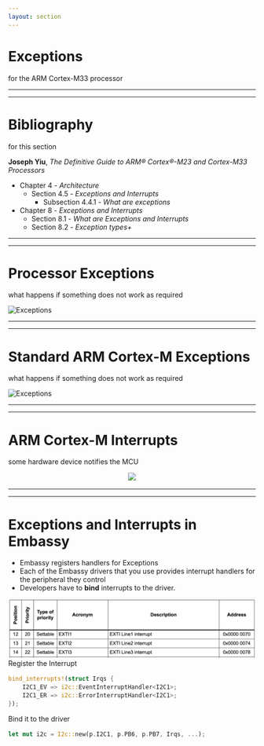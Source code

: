 ```yaml
---
layout: section
---
```

# Exceptions
for the ARM Cortex-M33 processor

---
---
# Bibliography
for this section

**Joseph Yiu**, *The Definitive Guide to ARM® Cortex®-M23 and Cortex-M33 Processors* 
   - Chapter 4 - *Architecture*
     - Section 4.5 - *Exceptions and Interrupts*
       - Subsection 4.4.1 - *What are exceptions*
   - Chapter 8 - *Exceptions and Interrupts*
     - Section 8.1 - *What are Exceptions and Interrupts*
     - Section 8.2 - *Exception types+*

---
---
# Processor Exceptions
what happens if something does not work as required

![Exceptions](./exceptions.svg)

<!-- Just explain that MCU's have a special table where firmware can register functions that
the processor calls in case of several events. -->

---
---
# Standard ARM Cortex-M Exceptions
what happens if something does not work as required

![Exceptions](./cortex-m.svg)

---
---

# ARM Cortex-M Interrupts
some hardware device notifies the MCU

<div align="center">
<img src="./cortex-m-nvic.svg" class="rounded w-170">
</div>

<!-- Interrupts are exceptions that are usually triggered by hardware when
it needs attention.-->

---
---
# Exceptions and Interrupts in Embassy

- Embassy registers handlers for Exceptions
- Each of the Embassy drivers that you use provides interrupt handlers for the
    peripheral they control
- Developers have to **bind** interrupts to the driver.

<!-- ![RP2350 Interrupts 1](./rp2350_interrupts_1.png) -->
<!-- List of some of the RP2350's interrupts -->

<div align="center">
<img src="./stm32u5_vector_table.png" class="w-180 rounded">
</div>

<div grid="~ cols-2 gap-3">

<!--
<div>

Register the Interrupt
```rust {*}{lines: false}
bind_interrupts!(struct Irqs {
    ADC_IRQ_FIFO => InterruptHandler;
});
```

</div>

<div>

Bind it to the driver
```rust {*}{lines: false}
let mut adc = Adc::new(p.ADC, Irqs, Config::default());
```

</div>
-->

<div>
Register the Interrupt

```rust {*}{lines: false}
bind_interrupts!(struct Irqs {
    I2C1_EV => i2c::EventInterruptHandler<I2C1>;
    I2C1_ER => i2c::ErrorInterruptHandler<I2C1>;
});
```

</div>

<div>
Bind it to the driver

```rust {*}{lines: false}
let mut i2c = I2c::new(p.I2C1, p.PB6, p.PB7, Irqs, ...);
```

</div>

</div>
